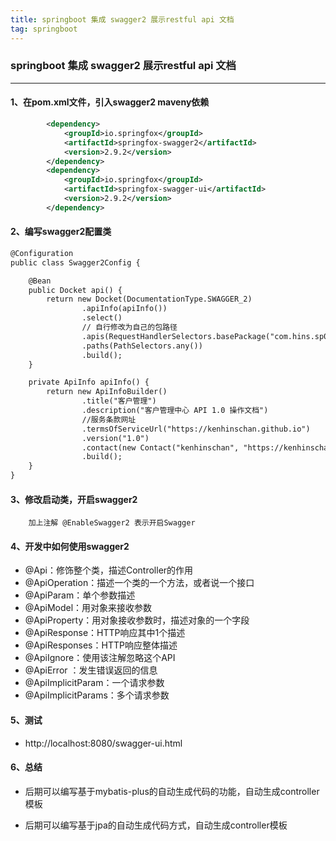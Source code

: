 ```yaml
---
title: springboot 集成 swagger2 展示restful api 文档
tag: springboot
---
```


### springboot 集成 swagger2 展示restful api 文档

---

#### 1、在pom.xml文件，引入swagger2 maveny依赖

```xml
        <dependency>
            <groupId>io.springfox</groupId>
            <artifactId>springfox-swagger2</artifactId>
            <version>2.9.2</version>
        </dependency>
        <dependency>
            <groupId>io.springfox</groupId>
            <artifactId>springfox-swagger-ui</artifactId>
            <version>2.9.2</version>
        </dependency>
```
#### 2、编写swagger2配置类
```xml
@Configuration
public class Swagger2Config {

    @Bean
    public Docket api() {
        return new Docket(DocumentationType.SWAGGER_2)
                .apiInfo(apiInfo())
                .select()
                // 自行修改为自己的包路径
                .apis(RequestHandlerSelectors.basePackage("com.hins.sp05swagger2.api"))
                .paths(PathSelectors.any())
                .build();
    }

    private ApiInfo apiInfo() {
        return new ApiInfoBuilder()
                .title("客户管理")
                .description("客户管理中心 API 1.0 操作文档")
                //服务条款网址
                .termsOfServiceUrl("https://kenhinschan.github.io")
                .version("1.0")
                .contact(new Contact("kenhinschan", "https://kenhinschan.github.io", "1805455228@qq.com"))
                .build();
    }
}
```

#### 3、修改启动类，开启swagger2
    
        加上注解 @EnableSwagger2 表示开启Swagger

#### 4、开发中如何使用swagger2
    
- @Api：修饰整个类，描述Controller的作用
- @ApiOperation：描述一个类的一个方法，或者说一个接口
- @ApiParam：单个参数描述
- @ApiModel：用对象来接收参数
- @ApiProperty：用对象接收参数时，描述对象的一个字段
- @ApiResponse：HTTP响应其中1个描述
- @ApiResponses：HTTP响应整体描述
- @ApiIgnore：使用该注解忽略这个API
- @ApiError ：发生错误返回的信息
- @ApiImplicitParam：一个请求参数
- @ApiImplicitParams：多个请求参数
    
#### 5、测试

- http://localhost:8080/swagger-ui.html

#### 6、总结

* 后期可以编写基于mybatis-plus的自动生成代码的功能，自动生成controller模板

* 后期可以编写基于jpa的自动生成代码方式，自动生成controller模板